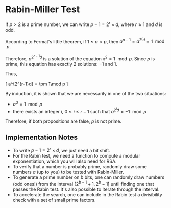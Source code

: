 # Rabin-Miller Test

If $p>2$ is a prime number, we can write $p-1 = 2^r \times d$, where $r\geq 1$ and $d$ is odd.

According to Fermat's little theorem, if $1\leq a < p$, then $a^{p-1} = a^{2^r d} = 1\mod p$.

Therefore, $a^{2^{r-1}d}$ is a solution of the equation $x^2 = 1 \mod p$. Since $p$ is prime, this equation has
exactly $2$ solutions: $-1$ and $1$.

Thus,

\[ a^{2^{r-1}d} = \pm 1\mod p \]

By induction, it is shown that we are necessarily in one of the two situations:
- $a^d = 1 \mod p$
- there exists an integer $i$, $0\leq i\leq r-1$ such that $a^{2^i d} = -1 \mod p$

Therefore, if both propositions are false, $p$ is not prime.

## Implementation Notes
- To write $p-1 = 2^r \times d$, we just need a bit shift.
- For the Rabin test, we need a function to compute a modular exponentiation, which you
  will also need for RSA.
- To verify that a number is probably prime, randomly draw some numbers $a$ (up to you) 
  to be tested with Rabin-Miller.
- To generate a prime number on $b$ bits, one can randomly draw numbers (odd ones!) from the interval
   $[2^{b-1} +1,2^b -1]$ until finding one that passes the Rabin test. It's also possible to iterate through the interval.
- To accelerate the search, one can include in the Rabin test a divisibility check with a set of small prime factors.
